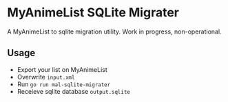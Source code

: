 # MyAnimeList SQLite Migrater

A MyAnimeList to sqlite migration utility. Work in progress, non-operational.

## Usage

* Export your list on MyAnimeList
* Overwrite `input.xml`
* Run `go run mal-sqlite-migrater`
* Receieve sqlite database `output.sqlite`

